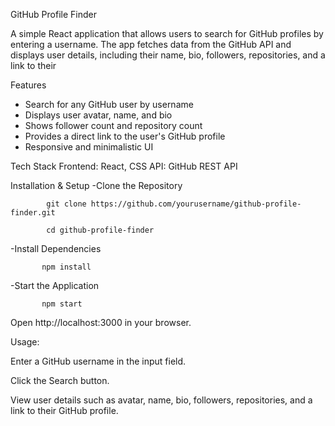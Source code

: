 GitHub Profile Finder

A simple React application that allows users to search for GitHub profiles by entering a username. The app fetches data from the GitHub API and displays user details, including their name, bio, followers, repositories, and a link to their 

Features
- Search for any GitHub user by username
- Displays user avatar, name, and bio
- Shows follower count and repository count
- Provides a direct link to the user's GitHub profile
- Responsive and minimalistic UI

Tech Stack
Frontend: React, CSS
API: GitHub REST API

Installation & Setup
-Clone the Repository

            git clone https://github.com/yourusername/github-profile-finder.git
            
            cd github-profile-finder

-Install Dependencies

           npm install

-Start the Application

           npm start

Open http://localhost:3000 in your browser.


Usage:

Enter a GitHub username in the input field.

Click the Search button.

View user details such as avatar, name, bio, followers, repositories, and a link to their GitHub profile.
